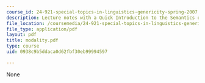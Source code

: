 ```yaml
---
course_id: 24-921-special-topics-in-linguistics-genericity-spring-2007
description: Lecture notes with a Quick Introduction to the Semantics of Modals.
file_location: /coursemedia/24-921-special-topics-in-linguistics-genericity-spring-2007/0938c9b5ddaca0d62fbf30eb99994597_modality.pdf
file_type: application/pdf
layout: pdf
title: modality.pdf
type: course
uid: 0938c9b5ddaca0d62fbf30eb99994597

---
```

None